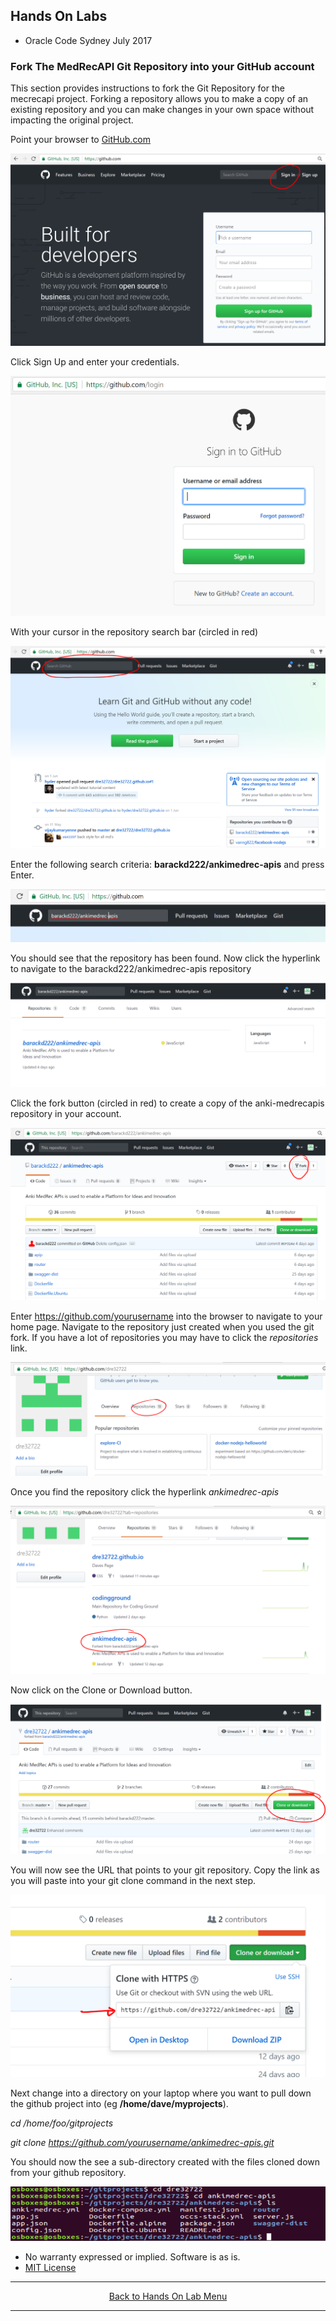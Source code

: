 ## Hands On Labs

- Oracle Code Sydney July 2017

### Fork The MedRecAPI Git Repository into your GitHub account

This section provides instructions to fork the Git Repository for the mecrecapi project.
Forking a repository allows you to make a copy of an existing repository and you can make changes in your own space without impacting the original project. 

Point your browser to [GitHub.com](https://github.com) 

<img src="./img/git1.PNG" />

Click Sign Up and enter your credentials.

<img src="./img/git2.PNG" />

With your cursor in the repository search bar (circled in red)

<img src="./img/git3.PNG" />

Enter the following search criteria: **barackd222/ankimedrec-apis** and press Enter.

<img src="./img/git4.PNG" />

You should see that the repository has been found. 
Now click the hyperlink to navigate to the barackd222/ankimedrec-apis repository

<img src="./img/git5.PNG" />

Click the fork button (circled in red) to create a copy of the anki-medrecapis repository in your account.

<img src="./img/git6.PNG" />

Enter https://github.com/yourusername into the browser to navigate to your home page.
Navigate to the repository just created when you used the git fork.
If you have a lot of repositories you may have to click the *repositories* link.

<img src="./img/git7.PNG" />

Once you find the repository click the hyperlink *ankimedrec-apis*

<img src="./img/git8.PNG" />

Now click on the Clone or Download button.

<img src="./img/git9.PNG" />

You will now see the URL that points to your git repository.
Copy the link as you will paste into your git clone command in the next step.

<img src="./img/git10.PNG" />

Next change into a directory on your laptop where you want to pull down the github project into (eg **/home/dave/myprojects**).

*cd /home/foo/gitprojects*

*git clone https://github.com/yourusername/ankimedrec-apis.git*

You should now the see a sub-directory created with the files cloned down from your github repository.

<img src="./img/git11.PNG" />

* No warranty expressed or implied.  Software is as is.
* [MIT License](http://www.opensource.org/licenses/mit-license.html)

<hr />
<center>
<a href="../../handsonlabs" class="btn" >Back to Hands On Lab Menu</a>
<center />
<hr />

